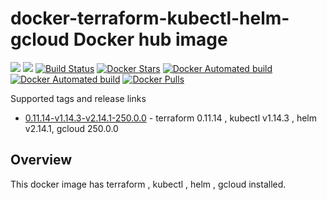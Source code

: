 # docker-terraform-kubectl-helm-gcloud Docker hub image

[![](https://images.microbadger.com/badges/image/subhakarkotta/terraform-kubectl-helm-gcloud.svg)](https://microbadger.com/images/subhakarkotta/terraform-kubectl-helm-gcloud "Get your own image badge on microbadger.com")
[![](https://images.microbadger.com/badges/version/subhakarkotta/terraform-kubectl-helm-gcloud.svg)](https://microbadger.com/images/subhakarkotta/terraform-kubectl-helm-gcloud "Get your own version badge on microbadger.com")
[![Build Status](https://travis-ci.org/subhakarkotta/docker-terraform-kubectl-helm-gcloud.svg?branch=master)](https://travis-ci.org/subhakarkotta/docker-terraform-kubectl-helm-gcloud)
[![Docker Stars](https://img.shields.io/docker/stars/subhakarkotta/terraform-kubectl-helm-gcloud.svg?style=flat)](https://hub.docker.com/r/subhakarkotta/terraform-kubectl-helm-gcloud/)
[![Docker Automated build](https://img.shields.io/docker/cloud/automated/subhakarkotta/terraform-kubectl-helm-gcloud.svg?style=flat)]()
[![Docker Automated build](https://img.shields.io/docker/cloud/build/subhakarkotta/terraform-kubectl-helm-gcloud.svg?style=flat)]()
[![Docker Pulls](https://img.shields.io/docker/pulls/subhakarkotta/terraform-kubectl-helm-gcloud.svg)]()

Supported tags and release links

* [0.11.14-v1.14.3-v2.14.1-250.0.0](https://github.com/subhakarkotta/docker-terraform-kubectl-helm-gcloud/releases/tag/0.11.14-v1.14.3-v2.14.1-250.0.0) - terraform 0.11.14 , kubectl v1.14.3 , helm v2.14.1, gcloud 250.0.0


## Overview

This docker image has terraform , kubectl , helm , gcloud installed.